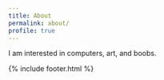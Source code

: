```yaml
---
title: About
permalink: about/
profile: true
---
```


I am interested in computers, art, and boobs. 

{% include footer.html %}